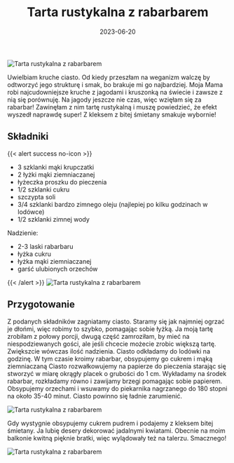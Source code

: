 ﻿---
title: "Tarta rustykalna z rabarbarem"
date: 2023-06-20

categories:
- desery
tags:
- ciasto
- ciasto kruche
- tarta
- rabarbar
- wegańskie
thumbnailImagePosition: "top"
---
![Tarta rustykalna z rabarbarem](/img/Tarta-rustykalna-z-rabarbarem/Tarta-rustykalna-z-rabarbarem-1.jpg)

Uwielbiam kruche ciasto. Od kiedy przeszłam na weganizm walczę by odtworzyć jego strukturę i smak, bo brakuje mi go najbardziej. Moja Mama robi najcudowniejsze kruche z jagodami i kruszonką na świecie i zawsze z nią się porównuję. Na jagody jeszcze nie czas, więc wzięłam się za rabarbar! Zawinęłam z nim tartę rustykalną i muszę powiedzieć, że efekt wyszedł naprawdę super! Z kleksem z bitej śmietany smakuje wybornie!
<!--more-->

## Składniki
{{< alert success no-icon >}}
- 3 szklanki mąki krupczatki
- 2 łyżki mąki ziemniaczanej
- łyżeczka proszku do pieczenia
- 1/2 szklanki cukru
- szczypta soli
- 3/4 szklanki bardzo zimnego oleju (najlepiej po kilku godzinach w lodówce)
- 1/2 szklanki zimnej wody

Nadzienie:
- 2-3 laski rabarbaru
- łyżka cukru
- łyżka mąki ziemniaczanej
- garść ulubionych orzechów

{{< /alert >}}
![Tarta rustykalna z rabarbarem](/img/Tarta-rustykalna-z-rabarbarem/Tarta-rustykalna-z-rabarbarem-2.jpg)
## Przygotowanie

Z podanych składników zagniatamy ciasto. Staramy się jak najmniej ogrzać je dłońmi, więc robimy to szybko, pomagając sobie łyżką. Ja moją tartę zrobiłam z połowy porcji, dwugą część zamroziłam, by mieć na niespodziewanych gości, ale jeśli chcecie możecie zrobic większą tartę. Zwiększcie wówczas ilość nadzienia. Ciasto odkładamy do lodówki na godzinę. 
W tym czasie kroimy rabarbar, obsypujemy go cukrem i mąką ziemniaczaną
Ciasto rozwałkowujemy na papierze do pieczenia starając się stworzyć w miarę okrągły placek o grubości do 1 cm. 
Wykładamy na środek rabarbar, rozkładamy równo i zawijamy brzegi pomagając sobie papierem. 
Obsypujemy orzechami i wsuwamy do piekarnika nagrzanego do 180 stopni na około 35-40 minut. Ciasto powinno się ładnie zarumienić. 

![Tarta rustykalna z rabarbarem](/img/Tarta-rustykalna-z-rabarbarem/Tarta-rustykalna-z-rabarbarem-3.jpg)

Gdy wystygnie obsypujemy cukrem pudrem i podajemy z kleksem bitej śmietany.
Ja lubię desery dekorować jadalnymi kwiatami. Obecnie na moim balkonie kwitną pięknie bratki, więc wylądowały też na talerzu. Smacznego!

![Tarta rustykalna z rabarbarem](/img/Tarta-rustykalna-z-rabarbarem/Tarta-rustykalna-z-rabarbarem-4.jpg)
